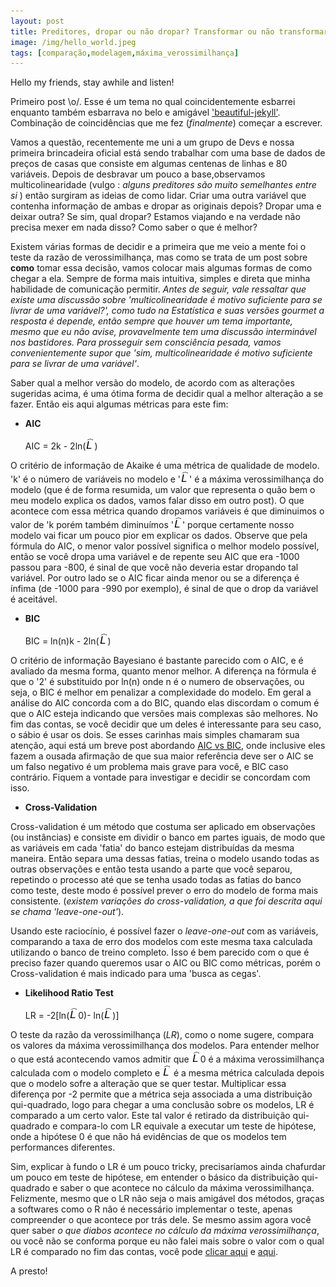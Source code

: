 ```yaml
---
layout: post
title: Preditores, dropar ou não dropar? Transformar ou não transformar? (Primeiro post!)
image: /img/hello_world.jpeg
tags: [comparação,modelagem,máxima_verossimilhança]
---  
```


Hello my friends, stay awhile and listen!             
                                                                                                                                     
 Primeiro post \o/. Esse é um tema no qual coincidentemente esbarrei enquanto também esbarrava no belo e amigável ['beautiful-jekyll'](https://deanattali.com/beautiful-jekyll/). Combinação de coincidências que me fez (*finalmente*) começar a escrever.  

 Vamos a questão, recentemente me uni a um grupo de Devs e nossa primeira brincadeira oficial está sendo trabalhar com uma base de dados de preços de casas que consiste em algumas centenas de linhas e 80 variáveis. Depois de desbravar um pouco a base,observamos multicolinearidade (vulgo : *alguns preditores são muito semelhantes entre si* ) então surgiram as ideias de como lidar. Criar uma outra variável que contenha informação de ambas e dropar as originais depois? Dropar uma e deixar outra? Se sim, qual dropar? Estamos viajando e na verdade não precisa mexer em nada disso? Como saber o que é melhor?   

 Existem várias formas de decidir e a primeira que me veio a mente foi o teste da razão de verossimilhança, mas como se trata de um post sobre **como** tomar essa decisão, vamos colocar mais algumas formas de como chegar a ela. Sempre de forma mais intuitiva, simples e direta que minha habilidade de comunicação permitir. *Antes de seguir, vale ressaltar que existe uma discussão sobre 'multicolinearidade é motivo suficiente para se livrar de uma variável?', como tudo na Estatística e suas versões gourmet a resposta é depende, então sempre que houver um tema importante, mesmo que eu não avise, provavelmente tem uma discussão interminável nos bastidores. Para prosseguir sem consciência pesada, vamos convenientemente supor que 'sim, multicolinearidade é motivo suficiente para se livrar de uma variável'*.  

 Saber qual a melhor versão do modelo, de acordo com as alterações sugeridas acima, é uma ótima forma de decidir qual a melhor alteração a se fazer. Então eis aqui algumas métricas para este fim:

 * **AIC**    

   AIC = 2k - 2ln(![L_hat](https://raw.githubusercontent.com/IanniMuliterno/iannimuliterno.github.io/master/img/L_hat.png))   

  O critério de informação de Akaike é uma métrica de qualidade de modelo. 'k' é o número de variáveis no modelo e '![L_hat](https://raw.githubusercontent.com/IanniMuliterno/iannimuliterno.github.io/master/img/L_hat.png)' é a máxima verossimilhança do modelo (que é de forma resumida, um valor que representa o quão bem o meu modelo explica os dados, vamos falar disso em outro post). O que acontece com essa métrica quando dropamos variáveis é que diminuimos o valor de 'k porém também diminuímos '![L_hat](https://raw.githubusercontent.com/IanniMuliterno/iannimuliterno.github.io/master/img/L_hat.png)' porque certamente nosso modelo vai ficar um pouco pior em explicar os dados. Observe que pela fórmula do AIC, o menor valor possível significa o melhor modelo possível, então se você dropa uma variável e de repente seu AIC que era -1000 passou para -800, é sinal de que você não deveria estar dropando tal variável. Por outro lado se o AIC ficar ainda menor ou se a diferença é ínfima (de -1000 para -990 por exemplo), é sinal de que o drop da variável é aceitável.  

 * **BIC**  

   BIC = ln(n)k - 2ln(![L_hat](https://raw.githubusercontent.com/IanniMuliterno/iannimuliterno.github.io/master/img/L_hat.png))   

  O critério de informação Bayesiano é bastante parecido com o AIC, e é avaliado da mesma forma, quanto menor melhor. A diferença na fórmula é que o '2' é substituido por ln(n) onde n é o numero de observações, ou seja, o BIC é melhor em penalizar a complexidade do modelo. Em geral a análise do AIC concorda com a do BIC, quando elas discordam o comum é que o AIC esteja indicando que versões mais complexas são melhores. No fim das contas, se você decidir que um deles é interessante para seu caso, o sábio é usar os dois. Se esses carinhas mais simples chamaram sua atenção, aqui está um breve post abordando [AIC vs BIC](https://www.methodology.psu.edu/resources/AIC-vs-BIC/), onde inclusive eles fazem a ousada afirmação de que sua maior referência deve ser o AIC se um falso negativo é um problema mais grave para você, e BIC caso contrário. Fiquem a vontade para investigar e decidir se concordam com isso.  

 * **Cross-Validation**  

 Cross-validation é um método que costuma ser aplicado em observações (ou instâncias) e consiste em dividir o banco em partes iguais, de modo que as variáveis em cada 'fatia' do banco estejam distribuídas da mesma maneira. Então separa uma dessas fatias, treina o modelo usando todas as outras observações e então testa usando a parte que você separou, repetindo o processo até que se tenha usado todas as fatias do banco como teste, deste modo é possível prever o erro do modelo de forma mais consistente. (*existem variações do cross-validation, a que foi descrita aqui se chama 'leave-one-out'*).

 Usando este raciocínio, é possível fazer o *leave-one-out* com as variáveis, comparando a taxa de erro dos modelos com este mesma taxa calculada utilizando o banco de treino completo. Isso é bem parecido com o que é preciso fazer quando queremos usar o AIC ou BIC como métricas, porém o Cross-validation é mais indicado para uma 'busca as cegas'.

 * **Likelihood Ratio Test**  

   LR = -2\[ln(![L_hat](https://raw.githubusercontent.com/IanniMuliterno/iannimuliterno.github.io/master/img/L_hat.png)0)- ln(![L_hat](https://raw.githubusercontent.com/IanniMuliterno/iannimuliterno.github.io/master/img/L_hat.png))\]  

 O teste da razão da verossimilhança (*LR*), como o nome sugere, compara os valores da máxima verossimilhança dos modelos. Para entender melhor o que está acontecendo vamos admitir que ![L_hat](https://raw.githubusercontent.com/IanniMuliterno/iannimuliterno.github.io/master/img/L_hat.png)0 é a máxima verossimilhança calculada com o modelo completo e ![L_hat](https://raw.githubusercontent.com/IanniMuliterno/iannimuliterno.github.io/master/img/L_hat.png) é a mesma métrica calculada depois que o modelo sofre a alteração que se quer testar. Multiplicar essa diferença por -2 permite que a métrica seja associada a uma distribuição qui-quadrado, logo para chegar a uma conclusão sobre os modelos, LR é comparado a um certo valor. Este tal valor é retirado da distribuição qui-quadrado e compara-lo com LR equivale a executar um teste de hipótese, onde a hipótese 0 é que não há evidências de que os modelos tem performances diferentes.  


 Sim, explicar à fundo o LR é um pouco tricky, precisaríamos ainda chafurdar um pouco em teste de hipótese, em entender o básico da distribuição qui-quadrado e saber o que acontece no cálculo da máxima verossimilhança. Felizmente, mesmo que o LR não seja o mais amigável dos métodos, graças a softwares como o R não é necessário implementar o teste, apenas compreender o que acontece por trás dele. Se mesmo assim agora você quer saber *o que diabos acontece no cálculo da máxima verossimilhança*, ou você não se conforma porque eu não falei mais sobre o valor com o qual LR é comparado no fim das contas, você pode [clicar aqui](https://en.wikipedia.org/wiki/Likelihood-ratio_test) e [aqui](http://www.portalaction.com.br/confiabilidade/421-metodo-de-maxima-verossimilhanca).

 A presto!
